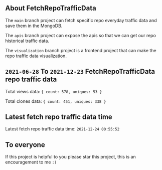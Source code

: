 ## About FetchRepoTrafficData

The `main` branch project can fetch specific repo everyday traffic data and save them in the MongoDB.

The `apis` branch project can expose the apis so that we can get our repo historical traffic data.

The `visualization` branch project is a frontend project that can make the repo traffic data visualization.

## `2021-06-28` To `2021-12-23` FetchRepoTrafficData repo traffic data

Total views data: `{ count: 578, uniques: 53 }`

Total clones data: `{ count: 451, uniques: 338 }`

## Latest fetch repo traffic data time

Latest fetch repo traffic data time: `2021-12-24 00:55:52`

## To everyone

If this project is helpful to you please star this project, this is an encouragement to me `:)`



